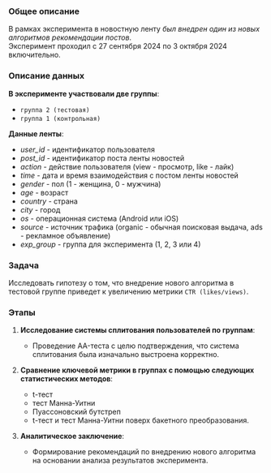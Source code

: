 ### Общее описание
В рамках эксперимента в новостную ленту *был внедрен один из новых алгоритмов рекомендации постов*.  
Эксперимент проходил с 27 сентября 2024 по 3 октября 2024 включительно.

### Описание данных
**В эксперименте участвовали две группы**:  
- `группа 2 (тестовая)`
- `группа 1 (контрольная)`

**Данные ленты**:
 - *user_id* - идентификатор пользователя
 - *post_id* - идентификатор поста ленты новостей
 - *action* - действие пользователя (view - просмотр, like - лайк)
 - *time* - дата и время взаимодействия с постом ленты новостей
 - *gender* - пол (1 - женщина, 0 - мужчина)
 - *age* - возраст
 - *country* - страна
 - *city* - город
 - *os* - операционная система (Android или iOS)
 - *source* - источник трафика (organic - обычная поисковая выдача, ads - рекламное объявление)
 - *exp_group* - группа для эксперимента (1, 2, 3 или 4)

### Задача
Исследовать гипотезу о том, что внедрение нового алгоритма в тестовой группе приведет к увеличению метрики `CTR (likes/views)`.

### Этапы
1. **Исследование системы сплитования пользователей по группам**:
   - Проведение AA-теста с целю подтверждения, что система сплитования была изначально выстроена корректно.

2. **Сравнение ключевой метрики в группах с помощью следующих статистических методов**:
   - t-тест
   - тест Манна-Уитни
   - Пуассоновский бутстреп
   -  t-тест и тест Манна-Уитни поверх бакетного преобразования.
3. **Аналитическое заключение**:
   - Формирование рекомендаций по внедрению нового алгоритма на основании анализа результатов эксперимента.
